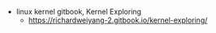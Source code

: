 - linux kernel gitbook, Kernel Exploring
  - https://richardweiyang-2.gitbook.io/kernel-exploring/

